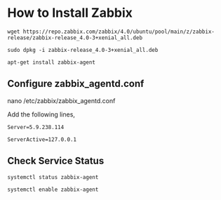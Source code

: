 # How to Install Zabbix

```
wget https://repo.zabbix.com/zabbix/4.0/ubuntu/pool/main/z/zabbix-release/zabbix-release_4.0-3+xenial_all.deb

sudo dpkg -i zabbix-release_4.0-3+xenial_all.deb

apt-get install zabbix-agent 

```

## Configure zabbix_agentd.conf 

 nano /etc/zabbix/zabbix_agentd.conf 

Add the following lines,

```
Server=5.9.238.114

ServerActive=127.0.0.1

```

## Check Service Status

```
systemctl status zabbix-agent

systemctl enable zabbix-agent
```


